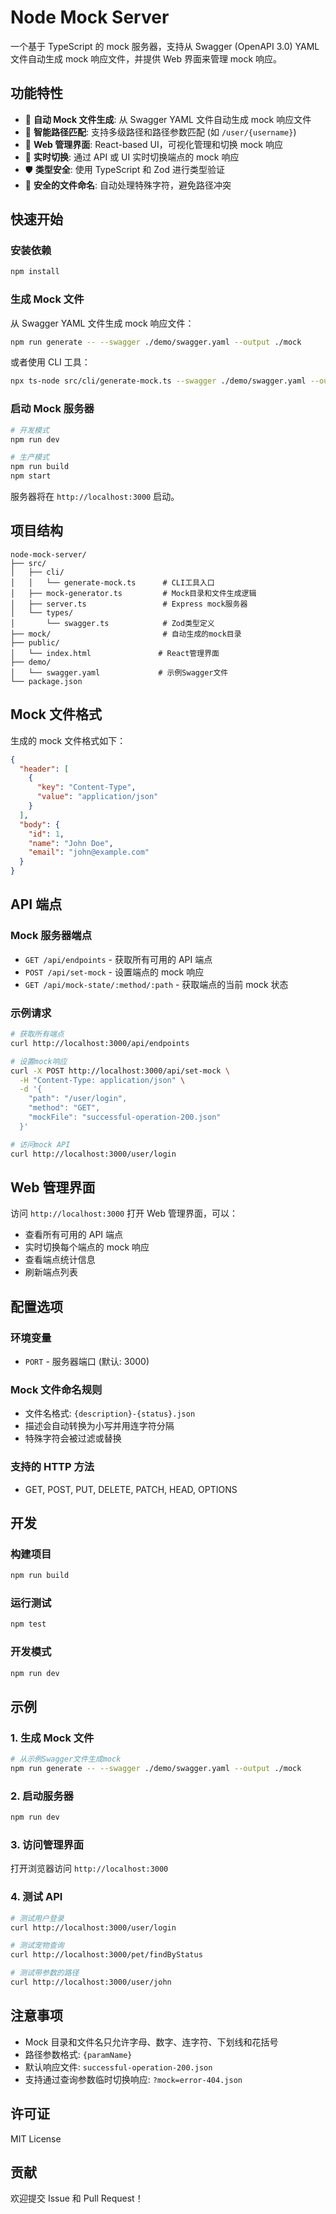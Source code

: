 # Node Mock Server

一个基于 TypeScript 的 mock 服务器，支持从 Swagger (OpenAPI 3.0) YAML 文件自动生成 mock 响应文件，并提供 Web 界面来管理 mock 响应。

## 功能特性

- 🚀 **自动 Mock 文件生成**: 从 Swagger YAML 文件自动生成 mock 响应文件
- 🎯 **智能路径匹配**: 支持多级路径和路径参数匹配 (如 `/user/{username}`)
- 🎨 **Web 管理界面**: React-based UI，可视化管理和切换 mock 响应
- 🔄 **实时切换**: 通过 API 或 UI 实时切换端点的 mock 响应
- 🛡️ **类型安全**: 使用 TypeScript 和 Zod 进行类型验证
- 📁 **安全的文件命名**: 自动处理特殊字符，避免路径冲突

## 快速开始

### 安装依赖

```bash
npm install
```

### 生成 Mock 文件

从 Swagger YAML 文件生成 mock 响应文件：

```bash
npm run generate -- --swagger ./demo/swagger.yaml --output ./mock
```

或者使用 CLI 工具：

```bash
npx ts-node src/cli/generate-mock.ts --swagger ./demo/swagger.yaml --output ./mock
```

### 启动 Mock 服务器

```bash
# 开发模式
npm run dev

# 生产模式
npm run build
npm start
```

服务器将在 `http://localhost:3000` 启动。

## 项目结构

```
node-mock-server/
├── src/
│   ├── cli/
│   │   └── generate-mock.ts      # CLI工具入口
│   ├── mock-generator.ts         # Mock目录和文件生成逻辑
│   ├── server.ts                 # Express mock服务器
│   └── types/
│       └── swagger.ts            # Zod类型定义
├── mock/                         # 自动生成的mock目录
├── public/
│   └── index.html               # React管理界面
├── demo/
│   └── swagger.yaml             # 示例Swagger文件
└── package.json
```

## Mock 文件格式

生成的 mock 文件格式如下：

```json
{
  "header": [
    {
      "key": "Content-Type",
      "value": "application/json"
    }
  ],
  "body": {
    "id": 1,
    "name": "John Doe",
    "email": "john@example.com"
  }
}
```

## API 端点

### Mock 服务器端点

- `GET /api/endpoints` - 获取所有可用的 API 端点
- `POST /api/set-mock` - 设置端点的 mock 响应
- `GET /api/mock-state/:method/:path` - 获取端点的当前 mock 状态

### 示例请求

```bash
# 获取所有端点
curl http://localhost:3000/api/endpoints

# 设置mock响应
curl -X POST http://localhost:3000/api/set-mock \
  -H "Content-Type: application/json" \
  -d '{
    "path": "/user/login",
    "method": "GET",
    "mockFile": "successful-operation-200.json"
  }'

# 访问mock API
curl http://localhost:3000/user/login
```

## Web 管理界面

访问 `http://localhost:3000` 打开 Web 管理界面，可以：

- 查看所有可用的 API 端点
- 实时切换每个端点的 mock 响应
- 查看端点统计信息
- 刷新端点列表

## 配置选项

### 环境变量

- `PORT` - 服务器端口 (默认: 3000)

### Mock 文件命名规则

- 文件名格式: `{description}-{status}.json`
- 描述会自动转换为小写并用连字符分隔
- 特殊字符会被过滤或替换

### 支持的 HTTP 方法

- GET, POST, PUT, DELETE, PATCH, HEAD, OPTIONS

## 开发

### 构建项目

```bash
npm run build
```

### 运行测试

```bash
npm test
```

### 开发模式

```bash
npm run dev
```

## 示例

### 1. 生成 Mock 文件

```bash
# 从示例Swagger文件生成mock
npm run generate -- --swagger ./demo/swagger.yaml --output ./mock
```

### 2. 启动服务器

```bash
npm run dev
```

### 3. 访问管理界面

打开浏览器访问 `http://localhost:3000`

### 4. 测试 API

```bash
# 测试用户登录
curl http://localhost:3000/user/login

# 测试宠物查询
curl http://localhost:3000/pet/findByStatus

# 测试带参数的路径
curl http://localhost:3000/user/john
```

## 注意事项

- Mock 目录和文件名只允许字母、数字、连字符、下划线和花括号
- 路径参数格式: `{paramName}`
- 默认响应文件: `successful-operation-200.json`
- 支持通过查询参数临时切换响应: `?mock=error-404.json`

## 许可证

MIT License

## 贡献

欢迎提交 Issue 和 Pull Request！
